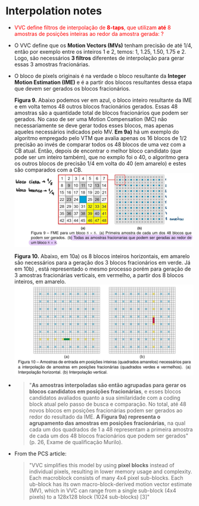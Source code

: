 # Interpolation notes
- <span style="color:red"> VVC define filtros de interpolação de **8-taps**, que utilizam **até** 8 amostras de posições inteiras ao redor da amostra gerada: ? </span>
- O VVC define que os **Motion Vectors (MVs)** tenham precisão de até 1/4, então por exemplo entre os inteiros 1 e 2, temos: 1, 1.25, 1.50, 1.75 e 2. Logo, são necessários **3 filtros** diferentes de interpolação para gerar essas 3 amostras fracionárias. 
- O bloco de pixels originais é na verdade o bloco resultante da **Integer Motion Estimation (IME)** e é a partir dos blocos resultantes dessa etapa que devem ser gerados os blocos fracionários. 

    **Figura 9.** Abaixo podemos ver em azul, o bloco inteiro resultante da IME e em volta temos 48 outros blocos fracionários gerados. Essas 48 amostras são a quantidade total de blocos fracionários que podem ser gerados. 
    No caso de ser uma Motion Compensation (MC) não necessariamente se deve gerar todos esses blocos, mas apenas aqueles necessários indicados pelo MV. 
    **Em 9a)** há um exemplo do algoritmo empregado pelo VTM que avalia apenas os 16 blocos de 1/2 precisão ao invés de comparar todos os 48 blocos de uma vez com a CB atual. Então, depois de encontrar o melhor bloco candidato (que pode ser um inteiro também), que no exmplo foi o 40, o algoritmo gera os outros blocos de precisão 1/4 em volta do 40 (em amarelo) e estes são comparados com a CB.
    ![Alt text](fig9_interp.jpg)

    **Figura 10.** Abaixo, em 10a) os 8 blocos inteiros horizontais, em amarelo são necessários para a geração dos 3 blocos fracionários em verde. Já em 10b) , está representado o mesmo processo porém para geração de 3 amostras fracionárias verticais, em vermelho, a partir dos 8 blocos inteiros, em amarelo.
    ![Alt text](fig10_interp.jpg)

- > "**As amostras interpoladas são então agrupadas para gerar os blocos candidatos em posições fracionárias**, e esses blocos candidatos avaliados quanto a sua similaridade com a coding block atual pelo passo de busca e comparação. No total, até 48 novos blocos em posições fracionárias podem ser gerados ao redor do resultado da IME. **A Figura 9a) representa o agrupamento das amostras em posições fracionárias**, na qual cada um dos quadrados de 1 a 48 representam a primeira amostra de cada um dos 48 blocos fracionários que podem ser gerados" (p. 26, Exame de qualificação Murilo).
- From the PCS article:
    > "VVC simplifies this model by using **pixel blocks** instead of individual pixels, resulting in lower memory usage and complexity. Each macroblock consists of many 4x4 pixel sub-blocks. Each ub-block has its own macro-block-derived motion vector estimate (MV), which in VVC can range from a single sub-block (4x4 pixels) to a 128x128 block (1024 sub-blocks) [3]"